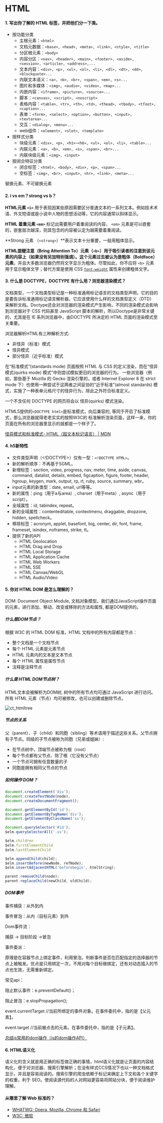 # HTML

#### 1. 写出你了解的 HTML 标签，并把他们分一下类。

- 按功能分类
  - 主根元素：`<html>`
  - 文档元数据：`<base>, <head>, <meta>, <link>, <style>, <title>`
  - 分区根元素：`<body>`
  - 内容分区：`<nav>, <header>, <main>, <footer>, <aside>, <session>, <article>, <address>,... `
  - 文本内容：`<div>, <p>, <ul>, <ol>, <li>, <dl>, <dt>, <dd>, <blockquote>...`
  - 内联文本语义：`<a>, <b>, <br>, <span>, <em>, <s>...`
  - 图片和多媒体：`<img>, <audio>, <video>, <map>...`
  - 内嵌内容：`<iframe>, <picture>, <source>...`
  - 脚本：`<canvas>, <script>, <noscript>`
  - 表格内容：`<table>, <tr>, <th>, <td>, <thead>, <tbody>, <tfoot>, <caption>...`
  - 表单：`<form>, <select>, <option>, <button>, <input>, <textarea>...`
  - 交互：`<dialog>, <menu>...`
  - web组件：`<element>, <slot>, <template>`
- 按样式分类
  - 块级元素：`<div>, <p>, <h1>~<h6>, <ul>, <ol>, <li>, <table>...`
  - 内联元素：`<a>, <b>, <em>, <s>, <span>, <br>...`
  - 内联块级元素：`<img>, <input>`
- 按闭合特征分类
  - 闭合标签：`<html>, <body>, <div>, <p>, <span>...`
  - 空标签：`<img>, <br>, <input>, <hr>, <link>, <meta>... `

替换元素、不可替换元素



#### 2. i vs em？strong vs b？

**HTML元素 `<i>`** 用于表现因某些原因需要区分普通文本的一系列文本。例如技术术语、外文短语或是小说中人物的思想活动等，它的内容通常以斜体显示。

**HTML 着重元素 `<em>`** 标记出需要用户着重阅读的内容， `<em>` 元素是可以嵌套的，嵌套层次越深，则其包含的内容被认定为越需要着重阅读。



**Strong 元素 （`<strong>`）**表示文本十分重要，一般用粗体显示。

**HTML提醒注意（Bring Attention To）元素（`<b>`）**用于吸引读者的注意到该元素的内容上（如果没有另加特别强调）。这个元素过去被认为是**粗体（Boldface）元素**，并且大多数浏览器仍然将文字显示为粗体。尽管如此，你不应将 `<b>` 元素用于显示粗体文字；替代方案是使用 CSS [`font-weight`](https://developer.mozilla.org/zh-CN/docs/Web/CSS/font-weight) 属性来创建粗体文字。



#### 3. 什么是 DOCTYPE，DOCTYPE 有什么用？浏览器渲染模式？

文档类型，一个文档类型标记是一种标准通用标记语言的文档类型声明，它的目的是要告诉标准通用标记语言解析器，它应该使用什么样的文档类型定义（DTD）来解析文档。Doctype还会对浏览器的渲染模式产生影响，不同的渲染模式会影响到浏览器对于 CSS 代码甚至 JavaScript 脚本的解析，所以Doctype是非常关键的，尤其是在 IE 系列浏览器中，由DOCTYPE 所决定的 HTML 页面的渲染模式至关重要。

浏览器解析HTML有三种解析方式:

- 非怪异（标准）模式
- 怪异模式
- 部分怪异（近乎标准）模式

在“标准模式”(standards mode) 页面按照 HTML 与 CSS 的定义渲染，而在“怪异模式(quirks mode) 模式”中则尝试模拟更旧的浏览器的行为。 一些浏览器（例如，那些基于 Mozilla 的 Gecko 渲染引擎的，或者 Internet Explorer 8 在 strict mode 下）也使用一种尝试于这两者之间妥协的“近乎标准”(almost standards) 模式，实施了一种表单元格尺寸的怪异行为，除此之外符合标准定义。

一个不含任何 DOCTYPE 的网页将会以 怪异(quirks) 模式渲染。

HTML5提供的`<DOCTYPE html>`是标准模式，向后兼容的, 等同于开启了标准模式，那么浏览器就得老老实实的按照W3C的 标准解析渲染页面，这样一来，你的页面在所有的浏览器里显示的就都是一个样子了。

[怪异模式和标准模式- HTML（超文本标记语言） | MDN](https://developer.mozilla.org/zh-CN/docs/Web/HTML/Quirks_Mode_and_Standards_Mode)



#### 4. h5新特性

- 文件类型声明（<!DOCTYPE>）仅有一型：`<!DOCTYPE HTML>`。
- 新的解析顺序：不再基于SGML。
- 新增标签：section, video, progress, nav, meter, time, aside, canvas, command, datalist, details, embed, figcaption, figure, footer, header, hgroup, keygen, mark, output, rp, rt, ruby, source, summary, wbr。
- input元素的新类型：date, email, url等等。
- 新的属性：ping（用于a与area）, charset（用于meta）, async（用于script）。
- 全域属性：id, tabindex, repeat。
- 新的全域属性：contenteditable, contextmenu, draggable, dropzone, hidden, spellcheck。
- 移除标签：acronym, applet, basefont, big, center, dir, font, frame, frameset, isindex, noframes, strike, tt。
- 提供了新的API
  - HTML Geolocation
  - HTML Drag and Drop
  - HTML Local Storage
  - HTML Application Cache
  - HTML Web Workers
  - HTML SSE
  - HTML Canvas/WebGL
  - HTML Audio/Video





#### 5. 你对 HTML DOM 是怎么理解的？

DOM: Document Object Module, 文档对象模型。我们通过JavaScript操作页面的元素，进行添加、移动、改变或移除的方法和属性, 都是DOM提供的。

##### 什么是DOM节点？

根据 W3C 的 HTML DOM 标准，HTML 文档中的所有内容都是节点：

- 整个文档是一个文档节点
- 每个 HTML 元素是元素节点
- HTML 元素内的文本是文本节点
- 每个 HTML 属性是属性节点
- 注释是注释节点

##### 什么是 HTML DOM节点树？

HTML文本会被解析为DOM树, 树中的所有节点均可通过 JavaScript 进行访问。所有 HTML 元素（节点）均可被修改，也可以创建或删除节点。

![ct_htmltree](.\images\htmltree.gif)

##### 节点的关系

父（parent）、子（child）和同胞（sibling）等术语用于描述这些关系。父节点拥有子节点。同级的子节点被称为同胞（兄弟或姐妹）:

- 在节点树中，顶端节点被称为根（root）
- 每个节点都有父节点、除了根（它没有父节点）
- 一个节点可拥有任意数量的子
- 同胞是拥有相同父节点的节点

##### 如何操作 DOM？

```javascript
document.createElement('div');
document.createTextNode(node);
document.createDocumentFragment();

document.getElementById('id');
document.getElementByTagName('div');
document.getElementByClassName('ss');

document.querySelector('#id');
$elm.querySelectorAll('.ss');

$elm.children
$elm.firstElementChild
$elm.lastElementChild

$elm.appendChild(child);
$elm.insertBefore(newNode, refNode);
$elm.insertAdjacentHTML('beforebegin', htmlString);

parent.removeChild(node);
parent.replaceChild(newChild, oldChild);
```

##### DOM事件

事件捕获：从外到内

事件冒泡：从内（目标元素）到外

Dom事件流：

捕获 -> 目标阶段 ->冒泡

事件委派：

原理是在容器节点上绑定事件，利用冒泡，判断事件是否在匹配指定的选择器的节点上被触发。优点是只用绑定一次，不用对每个目标做绑定，还有对动态插入的节点也生效，无需重新绑定。

常见api：

阻止默认事件：e.preventDefault()；

阻止冒泡：e.stopPropagation();

event.currentTarget   //当前所绑定的事件对象。在事件委托中，指的是【父元素】。

event.target  //当前被点击的元素。在事件委托中，指的是【子元素】。



[总结js常用的dom操作（js的dom操作API）](https://www.haorooms.com/post/js_dom_api)



#### 6. HTML语义化

语义化的含义就是用正确的标签做正确的事情，html语义化就是让页面的内容结构化，便于对浏览器、搜索引擎解析；在没有样式CCS情况下也以一种文档格式显示，并且是容易阅读的。搜索引擎的爬虫依赖于标记来确定上下文和各个关键字的权重，利于 SEO。使阅读源代码的人对网站更容易将网站分块，便于阅读维护理解。









#### 从哪里了解 Web 标准的？

- [WHATWG: Opera, Mozilla, Chrome 和 Safari](https://whatwg.org/)
- [W3C: 微软](https://www.w3.org/)













